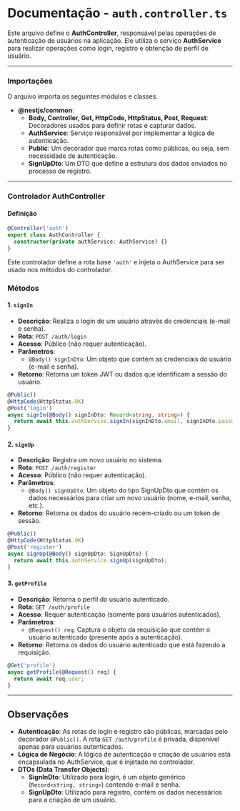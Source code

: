 # Documentação - `auth.controller.ts`
Este arquivo define o **AuthController**, responsável pelas operações de autenticação de usuários na aplicação. Ele utiliza o serviço **AuthService** para realizar operações como login, registro e obtenção de perfil de usuário.

---

### Importações
O arquivo importa os seguintes módulos e classes:

* **@nestjs/common**:
  * **Body, Controller, Get, HttpCode, HttpStatus, Post, Request**: Decoradores usados para definir rotas e capturar dados.
  * **AuthService**: Serviço responsável por implementar a lógica de autenticação.
  * **Public**: Um decorador que marca rotas como públicas, ou seja, sem necessidade de autenticação.
  * **SignUpDto**: Um DTO que define a estrutura dos dados enviados no processo de registro.

---

### Controlador AuthController
#### Definição
```typescript
@Controller('auth')
export class AuthController {
  constructor(private authService: AuthService) {}
}
```
Este controlador define a rota base `'auth'` e injeta o AuthService para ser usado nos métodos do controlador.

### Métodos
#### 1. `signIn`
* **Descrição**: Realiza o login de um usuário através de credenciais (e-mail e senha).
* **Rota**: `POST /auth/login`
* **Acesso**: Público (não requer autenticação).
* **Parâmetros**:
  * `@Body() signInDto`: Um objeto que contém as credenciais do usuário (e-mail e senha).
* **Retorno**: Retorna um token JWT ou dados que identificam a sessão do usuário.
```typescript
@Public()
@HttpCode(HttpStatus.OK)
@Post('login')
async signIn(@Body() signInDto: Record<string, string>) {
  return await this.authService.signIn(signInDto.email, signInDto.password);
}
```

#### 2. `signUp`
* **Descrição**: Registra um novo usuário no sistema.
* **Rota**: `POST /auth/register`
* **Acesso**: Público (não requer autenticação).
* **Parâmetros**:
  * `@Body() signUpDto`: Um objeto do tipo SignUpDto que contém os dados necessários para criar um novo usuário (nome, e-mail, senha, etc.).
* **Retorno**: Retorna os dados do usuário recém-criado ou um token de sessão.
```typescript
@Public()
@HttpCode(HttpStatus.OK)
@Post('register')
async signUp(@Body() signUpDto: SignUpDto) {
  return await this.authService.signUp(signUpDto);
}
```

#### 3. `getProfile`
* **Descrição**: Retorna o perfil do usuário autenticado.
* **Rota**: `GET /auth/profile`
* **Acesso**: Requer autenticação (somente para usuários autenticados).
* **Parâmetros**:
  * `@Request() req`: Captura o objeto da requisição que contém o usuário autenticado (presente após a autenticação).
* **Retorno**: Retorna os dados do usuário autenticado que está fazendo a requisição.
```typescript
@Get('profile')
async getProfile(@Request() req) {
  return await req.user;
}
```

---

## Observações
* **Autenticação**: As rotas de login e registro são públicas, marcadas pelo decorador `@Public()`. A rota `GET /auth/profile` é privada, disponível apenas para usuários autenticados.
* **Lógica de Negócio**: A lógica de autenticação e criação de usuários está encapsulada no AuthService, que é injetado no controlador.
* **DTOs (Data Transfer Objects)**:
  * **SignInDto**: Utilizado para login, é um objeto genérico (`Record<string, string>`) contendo e-mail e senha.
  * **SignUpDto**: Utilizado para registro, contém os dados necessários para a criação de um usuário.
